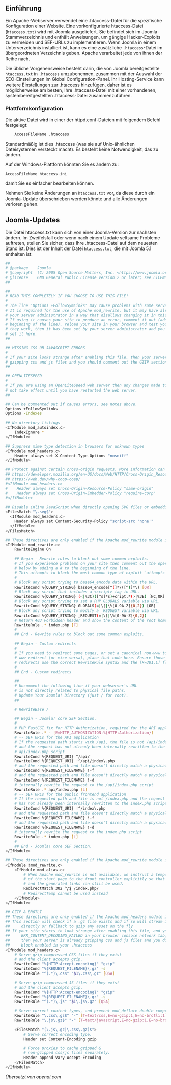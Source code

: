 <!-- Filename: Preconfigured_htaccess / Display title: Die htaccess.txt Datei  -->

## Einführung

Ein Apache-Webserver verwendet eine .htaccess-Datei für die spezifische Konfiguration einer Website. Eine vorkonfigurierte htaccess-Datei (`htaccess.txt`) wird mit Joomla ausgeliefert. Sie befindet sich im Joomla-Stammverzeichnis und enthält Anweisungen, um gängige Hacker-Exploits zu vermeiden und SEF-URLs zu implementieren. Wenn Joomla in einem Unterverzeichnis installiert ist, kann es eine zusätzliche `.htaccess`-Datei im übergeordneten Verzeichnis geben. Apache verarbeitet jede von ihnen der Reihe nach.

Die übliche Vorgehensweise besteht darin, die von Joomla bereitgestellte `htaccess.txt` in `.htaccess` umzubenennen, zusammen mit der Auswahl der SEO-Einstellungen im Global Configuration-Panel. Ihr Hosting-Service kann weitere Einstellungen zur .htaccess hinzufügen, daher ist es möglicherweise am besten, Ihre .htaccess-Datei mit einer vorhandenen, systembereitgestellten .htaccess-Datei zusammenzuführen.

### Plattformkonfiguration

Die aktive Datei wird in einer der httpd.conf-Dateien mit folgendem Befehl festgelegt:
```
    AccessFileName .htaccess
```
Standardmäßig ist dies .htaccess (was sie auf Unix-ähnlichen Dateisystemen versteckt macht). Es besteht keine Notwendigkeit, das zu ändern.

Auf der Windows-Plattform könnten Sie es ändern zu:

    AccessFileName htaccess.ini

damit Sie es einfacher bearbeiten können.

Nehmen Sie keine Änderungen an `htaccess.txt` vor, da diese durch ein Joomla-Update überschrieben werden könnte und alle Änderungen verloren gehen.

## Joomla-Updates

Die Datei htaccess.txt kann sich von einer Joomla-Version zur nächsten ändern. Im Zweifelsfall oder wenn nach einem Update seltsame Probleme auftreten, stellen Sie sicher, dass Ihre .htaccess-Datei auf dem neuesten Stand ist. Dies ist der Inhalt der Datei `htaccess.txt`, die mit Joomla 5.1 enthalten ist:

```bash
##
# @package    Joomla
# @copyright  (C) 2005 Open Source Matters, Inc. <https://www.joomla.org>
# @license    GNU General Public License version 2 or later; see LICENSE.txt
##

##
# READ THIS COMPLETELY IF YOU CHOOSE TO USE THIS FILE!
#
# The line 'Options +FollowSymLinks' may cause problems with some server configurations.
# It is required for the use of Apache mod_rewrite, but it may have already been set by
# your server administrator in a way that disallows changing it in this .htaccess file.
# If using it causes your site to produce an error, comment it out (add # to the
# beginning of the line), reload your site in your browser and test your sef urls. If
# they work, then it has been set by your server administrator and you do not need to
# set it here.
##

## MISSING CSS OR JAVASCRIPT ERRORS
#
# If your site looks strange after enabling this file, then your server is probably already
# gzipping css and js files and you should comment out the GZIP section of this file.
##

## OPENLITESPEED
#
# If you are using an OpenLiteSpeed web server then any changes made to this file will
# not take effect until you have restarted the web server.
##

## Can be commented out if causes errors, see notes above.
Options +FollowSymlinks
Options -Indexes

## No directory listings
<IfModule mod_autoindex.c>
    IndexIgnore *
</IfModule>

## Suppress mime type detection in browsers for unknown types
<IfModule mod_headers.c>
    Header always set X-Content-Type-Options "nosniff"
</IfModule>

## Protect against certain cross-origin requests. More information can be found here:
## https://developer.mozilla.org/en-US/docs/Web/HTTP/Cross-Origin_Resource_Policy_(CORP)
## https://web.dev/why-coop-coep/
#<IfModule mod_headers.c>
#    Header always set Cross-Origin-Resource-Policy "same-origin"
#    Header always set Cross-Origin-Embedder-Policy "require-corp"
#</IfModule>

## Disable inline JavaScript when directly opening SVG files or embedding them with the object-tag
<FilesMatch "\.svg$">
  <IfModule mod_headers.c>
    Header always set Content-Security-Policy "script-src 'none'"
  </IfModule>
</FilesMatch>

## These directives are only enabled if the Apache mod_rewrite module is enabled
<IfModule mod_rewrite.c>
    RewriteEngine On

    ## Begin - Rewrite rules to block out some common exploits.
    # If you experience problems on your site then comment out the operations listed
    # below by adding a # to the beginning of the line.
    # This attempts to block the most common type of exploit `attempts` on Joomla!
    #
    # Block any script trying to base64_encode data within the URL.
    RewriteCond %{QUERY_STRING} base64_encode[^(]*\([^)]*\) [OR]
    # Block any script that includes a <script> tag in URL.
    RewriteCond %{QUERY_STRING} (<|%3C)([^s]*s)+cript.*(>|%3E) [NC,OR]
    # Block any script trying to set a PHP GLOBALS variable via URL.
    RewriteCond %{QUERY_STRING} GLOBALS(=|\[|\%[0-9A-Z]{0,2}) [OR]
    # Block any script trying to modify a _REQUEST variable via URL.
    RewriteCond %{QUERY_STRING} _REQUEST(=|\[|\%[0-9A-Z]{0,2})
    # Return 403 Forbidden header and show the content of the root home page
    RewriteRule .* index.php [F]
    #
    ## End - Rewrite rules to block out some common exploits.

    ## Begin - Custom redirects
    #
    # If you need to redirect some pages, or set a canonical non-www to
    # www redirect (or vice versa), place that code here. Ensure those
    # redirects use the correct RewriteRule syntax and the [R=301,L] flags.
    #
    ## End - Custom redirects

    ##
    # Uncomment the following line if your webserver's URL
    # is not directly related to physical file paths.
    # Update Your Joomla! Directory (just / for root).
    ##

    # RewriteBase /

    ## Begin - Joomla! core SEF Section.
    #
    # PHP FastCGI fix for HTTP Authorization, required for the API application
    RewriteRule .* - [E=HTTP_AUTHORIZATION:%{HTTP:Authorization}]
    # -- SEF URLs for the API application
    # If the requested path starts with /api, the file is not /api/index.php
    # and the request has not already been internally rewritten to the
    # api/index.php script
    RewriteCond %{REQUEST_URI} ^/api/
    RewriteCond %{REQUEST_URI} !^/api/index\.php
    # and the requested path and file doesn't directly match a physical file
    RewriteCond %{REQUEST_FILENAME} !-f
    # and the requested path and file doesn't directly match a physical folder
    RewriteCond %{REQUEST_FILENAME} !-d
    # internally rewrite the request to the /api/index.php script
    RewriteRule .* api/index.php [L]
    # -- SEF URLs for the public frontend application
    # If the requested path and file is not /index.php and the request
    # has not already been internally rewritten to the index.php script
    RewriteCond %{REQUEST_URI} !^/index\.php
    # and the requested path and file doesn't directly match a physical file
    RewriteCond %{REQUEST_FILENAME} !-f
    # and the requested path and file doesn't directly match a physical folder
    RewriteCond %{REQUEST_FILENAME} !-d
    # internally rewrite the request to the index.php script
    RewriteRule .* index.php [L]
    #
    ## End - Joomla! core SEF Section.
</IfModule>

## These directives are only enabled if the Apache mod_rewrite module is disabled
<IfModule !mod_rewrite.c>
    <IfModule mod_alias.c>
        # When Apache mod_rewrite is not available, we instruct a temporary redirect
        # of the start page to the front controller explicitly so that the website
        # and the generated links can still be used.
        RedirectMatch 302 ^/$ /index.php/
        # RedirectTemp cannot be used instead
    </IfModule>
</IfModule>

## GZIP & BROTLI
## These directives are only enabled if the Apache mod_headers module is enabled.
## This section will check if a .gz file exists and if so will stream it
##     directly or fallback to gzip any asset on the fly
## If your site starts to look strange after enabling this file, and you see
##     ERR_CONTENT_DECODING_FAILED in your browser console network tab,
##     then your server is already gzipping css and js files and you don't need this
##     block enabled in your .htaccess
<IfModule mod_headers.c>
    # Serve gzip compressed CSS files if they exist
    # and the client accepts gzip.
    RewriteCond "%{HTTP:Accept-encoding}" "gzip"
    RewriteCond "%{REQUEST_FILENAME}\.gz" -s
    RewriteRule "^(.*)\.css" "$1\.css\.gz" [QSA]

    # Serve gzip compressed JS files if they exist
    # and the client accepts gzip.
    RewriteCond "%{HTTP:Accept-encoding}" "gzip"
    RewriteCond "%{REQUEST_FILENAME}\.gz" -s
    RewriteRule "^(.*)\.js" "$1\.js\.gz" [QSA]

    # Serve correct content types, and prevent mod_deflate double compression.
    RewriteRule "\.css\.gz$" "-" [T=text/css,E=no-gzip:1,E=no-brotli:1]
    RewriteRule "\.js\.gz$" "-" [T=text/javascript,E=no-gzip:1,E=no-brotli:1]

    <FilesMatch "(\.js\.gz|\.css\.gz)$">
        # Serve correct encoding type.
        Header set Content-Encoding gzip

        # Force proxies to cache gzipped &
        # non-gzipped css/js files separately.
        Header append Vary Accept-Encoding
    </FilesMatch>
</IfModule>
```

*Übersetzt von openai.com*

